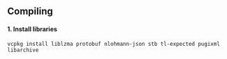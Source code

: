## Compiling

#### 1. Install libraries

```
vcpkg install liblzma protobuf nlohmann-json stb tl-expected pugixml libarchive
```
